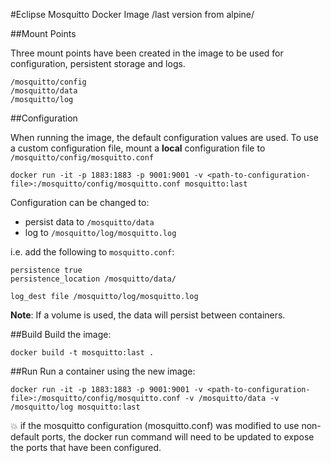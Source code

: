#Eclipse Mosquitto Docker Image /last version from alpine/

##Mount Points

Three mount points have been created in the image to be used for configuration, persistent storage and logs.
```
/mosquitto/config
/mosquitto/data
/mosquitto/log
```


##Configuration

When running the image, the default configuration values are used.
To use a custom configuration file, mount a **local** configuration file to `/mosquitto/config/mosquitto.conf`
```
docker run -it -p 1883:1883 -p 9001:9001 -v <path-to-configuration-file>:/mosquitto/config/mosquitto.conf mosquitto:last
```

Configuration can be changed to:

* persist data to `/mosquitto/data`
* log to `/mosquitto/log/mosquitto.log`

i.e. add the following to `mosquitto.conf`:
```
persistence true
persistence_location /mosquitto/data/

log_dest file /mosquitto/log/mosquitto.log
```

**Note**: If a volume is used, the data will persist between containers.

##Build
Build the image:
```
docker build -t mosquitto:last .
```

##Run
Run a container using the new image:
```
docker run -it -p 1883:1883 -p 9001:9001 -v <path-to-configuration-file>:/mosquitto/config/mosquitto.conf -v /mosquitto/data -v /mosquitto/log mosquitto:last
```
:boom: if the mosquitto configuration (mosquitto.conf) was modified
to use non-default ports, the docker run command will need to be updated
to expose the ports that have been configured.
